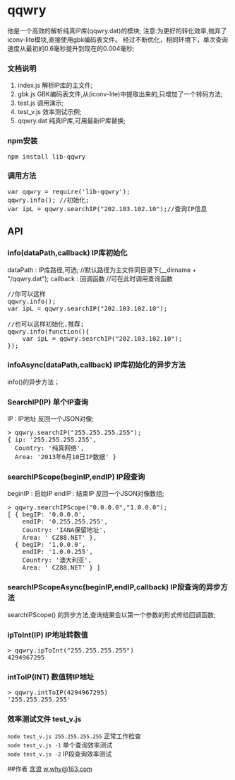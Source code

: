qqwry
=====

他是一个高效的解析纯真IP库(qqwry.dat)的模块;
注意:为更好的转化效率,抛弃了iconv-lite模块,直接使用gbk编码表文件。
经过不断优化，相同环境下，单次查询速度从最初的0.6毫秒提升到现在的0.004毫秒;

### 文档说明
1. index.js 解析IP库的主文件;
2. gbk.js 	GBK编码表文件,从(iconv-lite)中提取出来的,只增加了一个转码方法;
3. test.js	调用演示;
4. test_v.js 效率测试示例;
5. qqwry.dat 纯真IP库,可用最新IP库替换;

### npm安装
<pre>
npm install lib-qqwry
</pre>

### 调用方法
<pre>
var qqwry = require('lib-qqwry');
qqwry.info(); //初始化;
var ipL = qqwry.searchIP("202.103.102.10");//查询IP信息
</pre>

## API

### info(dataPath,callback) IP库初始化
dataPath : IP库路径,可选; //默认路径为主文件同目录下(__dirname + "/qqwry.dat");
callback : 回调函数 //可在此时调用查询函数
<pre>
//你可以这样
qqwry.info();
var ipL = qqwry.searchIP("202.103.102.10");

//也可以这样初始化,推荐;
qqwry.info(function(){
	var ipL = qqwry.searchIP("202.103.102.10");
});
</pre>

### infoAsync(dataPath,callback) IP库初始化的异步方法
info()的异步方法；

### SearchIP(IP) 单个IP查询
IP : IP地址
反回一个JSON对像;
<pre>
> qqwry.searchIP("255.255.255.255");
{ ip: '255.255.255.255',
  Country: '纯真网络',
  Area: '2013年6月10日IP数据' }
</pre>

### searchIPScope(beginIP,endIP) IP段查询
beginIP : 启始IP
endIP : 结束IP
反回一个JSON对像数组;
<pre>
> qqwry.searchIPScope("0.0.0.0","1.0.0.0");
[ { begIP: '0.0.0.0',
    endIP: '0.255.255.255',
    Country: 'IANA保留地址',
    Area: ' CZ88.NET' },
  { begIP: '1.0.0.0',
    endIP: '1.0.0.255',
    Country: '澳大利亚',
    Area: ' CZ88.NET' } ]
</pre>

### searchIPScopeAsync(beginIP,endIP,callback) IP段查询的异步方法
searchIPScope() 的异步方法,查询结果会以第一个参数的形式传给回调函数;

### ipToInt(IP) IP地址转数值
<pre>
> qqwry.ipToInt("255.255.255.255")
4294967295
</pre>

### intToIP(INT) 数值转IP地址
<pre>
> qqwry.intToIP(4294967295)
'255.255.255.255'
</pre>

### 效率测试文件 test_v.js
`node test_v.js 255.255.255.255` 正常工作检查  
`node test_v.js -1` 单个查询效率测试  
`node test_v.js -2` IP段查询效率测试  

##作者
[含浪](http://www.cnblogs.com/whyoop) w.why@163.com


